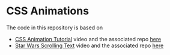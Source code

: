 # CSS Animations

The code in this repository is based on

- [CSS Animation Tutorial](https://youtu.be/PH35-BDak0M)
  video and the associated repo
  [here](https://github.com/iamshaunjp/css-animations-playlist)
- [Star Wars Scrolling Text](https://youtu.be/kHrV2ZHzF-0)
  video and the associated repo
  [here](https://github.com/iamshaunjp/star-wars-text)
